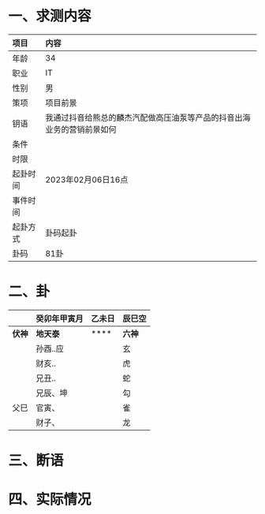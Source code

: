 # 一、求测内容
|项目|内容|
|:-|:-|
|年龄|34|
|职业|IT|
|性别|男|
|策项|项目前景|
|钥语|我通过抖音给熊总的麟杰汽配做高压油泵等产品的抖音出海业务的营销前景如何|
|条件||
|时限||
|起卦时间|2023年02月06日16点|
|事件时间||
|起卦方式|卦码起卦|
|卦码|81卦|

# 二、卦
||癸卯年甲寅月|乙未日|辰巳空|
|:-|:-|:-|:-|
|**伏神**|**地天泰**|****|**六神**|
||孙酉..应||玄|
||财亥..||虎|
||兄丑..||蛇|
||兄辰、坤||勾|
|父巳|官寅、||雀|
||财子、||龙|


# 三、断语

# 四、实际情况